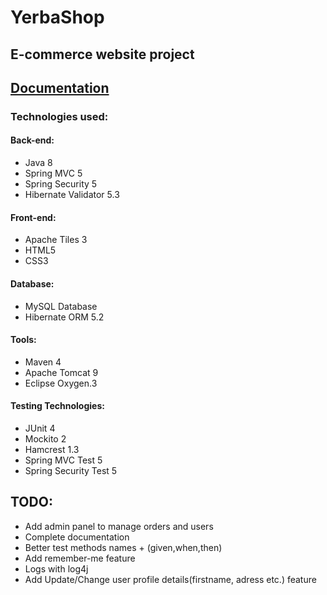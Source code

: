 # YerbaShop
## E-commerce website project

## [Documentation](https://webskey.github.io/YerbaShop/)

### Technologies used:

#### Back-end:
* Java 8
* Spring MVC 5
* Spring Security 5
* Hibernate Validator 5.3

#### Front-end:
* Apache Tiles 3
* HTML5
* CSS3

#### Database:
* MySQL Database
* Hibernate ORM 5.2

#### Tools:
* Maven 4
* Apache Tomcat 9
* Eclipse Oxygen.3

#### Testing Technologies:
* JUnit 4
* Mockito 2
* Hamcrest 1.3
* Spring MVC Test 5
* Spring Security Test 5


## TODO:

* Add admin panel to manage orders and users
* Complete documentation
* Better test methods names + (given,when,then)
* Add remember-me feature
* Logs with log4j
* Add Update/Change user profile details(firstname, adress etc.) feature
